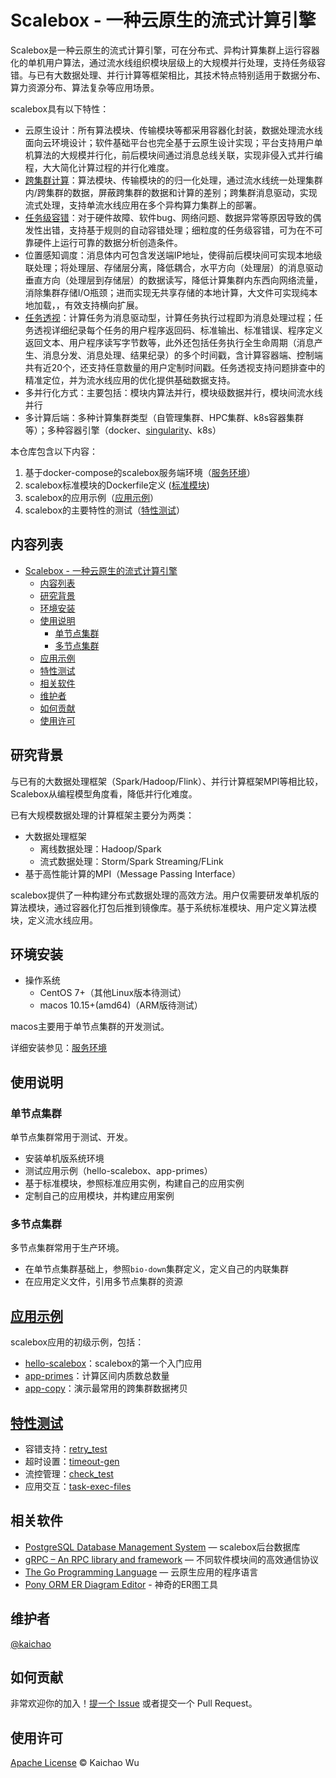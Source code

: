 # Scalebox - 一种云原生的流式计算引擎

Scalebox是一种云原生的流式计算引擎，可在分布式、异构计算集群上运行容器化的单机用户算法，通过流水线组织模块层级上的大规模并行处理，支持任务级容错。与已有大数据处理、并行计算等框架相比，其技术特点特别适用于数据分布、算力资源分布、算法复杂等应用场景。

scalebox具有以下特性：
- 云原生设计：所有算法模块、传输模块等都采用容器化封装，数据处理流水线面向云环境设计；软件基础平台也完全基于云原生设计实现；平台支持用户单机算法的大规模并行化，前后模块间通过消息总线关联，实现非侵入式并行编程，大大简化计算过程的并行化难度。
- [跨集群计算](./tests/cross-cluster-primes/)：算法模块、传输模块的的归一化处理，通过流水线统一处理集群内/跨集群的数据，屏蔽跨集群的数据和计算的差别；跨集群消息驱动，实现流式处理，支持单流水线应用在多个异构算力集群上的部署。
- [任务级容错](./tests/retry_test/)：对于硬件故障、软件bug、网络问题、数据异常等原因导致的偶发性出错，支持基于规则的自动容错处理；细粒度的任务级容错，可为在不可靠硬件上运行可靠的数据分析创造条件。
- 位置感知调度：消息体内可包含发送端IP地址，使得前后模块间可实现本地级联处理；将处理层、存储层分离，降低耦合，水平方向（处理层）的消息驱动垂直方向（处理层到存储层）的数据读写，降低计算集群内东西向网络流量，消除集群存储I/O瓶颈；进而实现无共享存储的本地计算，大文件可实现纯本地加载，，有效支持横向扩展。
- [任务透视](./tests/task-exec-files/)：计算任务为消息驱动型，计算任务执行过程即为消息处理过程；任务透视详细纪录每个任务的用户程序返回码、标准输出、标准错误、程序定义返回文本、用户程序读写字节数等，此外还包括任务执行全生命周期（消息产生、消息分发、消息处理、结果纪录）的多个时间戳，含计算容器端、控制端共有近20个，还支持任意数量的用户定制时间戳。任务透视支持问题排查中的精准定位，并为流水线应用的优化提供基础数据支持。
- 多并行化方式：主要包括：模块内算法并行，模块级数据并行，模块间流水线并行
- 多计算后端：多种计算集群类型（自管理集群、HPC集群、k8s容器集群等）；多种容器引擎（docker、[singularity](./tests/hello-scalebox-singularity/)、k8s）

本仓库包含以下内容：

1. 基于docker-compose的scalebox服务端环境（[服务环境](https://github.com/kaichao/docker-scalebox/server/README.md)）
2. scalebox标准模块的Dockerfile定义 ([标准模块](https://github.com/kaichao/docker-scalebox/dockerfiles/README.md))
3. scalebox的应用示例（[应用示例](https://github.com/kaichao/docker-scalebox/examples/README.md)）
4. scalebox的主要特性的测试（[特性测试](https://github.com/kaichao/docker-scalebox/tests/README.md)）

## 内容列表

- [Scalebox - 一种云原生的流式计算引擎](#scalebox---一种云原生的流式计算引擎)
  - [内容列表](#内容列表)
  - [研究背景](#研究背景)
  - [环境安装](#环境安装)
  - [使用说明](#使用说明)
    - [单节点集群](#单节点集群)
    - [多节点集群](#多节点集群)
  - [应用示例](#应用示例)
  - [特性测试](#特性测试)
  - [相关软件](#相关软件)
  - [维护者](#维护者)
  - [如何贡献](#如何贡献)
  - [使用许可](#使用许可)

## 研究背景

与已有的大数据处理框架（Spark/Hadoop/Flink）、并行计算框架MPI等相比较，Scalebox从编程模型角度看，降低并行化难度。



已有大规模数据处理的计算框架主要分为两类：
- 大数据处理框架
  - 离线数据处理：Hadoop/Spark
  - 流式数据处理：Storm/Spark Streaming/FLink
- 基于高性能计算的MPI（Message Passing Interface）

scalebox提供了一种构建分布式数据处理的高效方法。用户仅需要研发单机版的算法模块，通过容器化打包后推到镜像库。基于系统标准模块、用户定义算法模块，定义流水线应用。



## 环境安装

- 操作系统
  - CentOS 7+（其他Linux版本待测试）
  - macos 10.15+(amd64)（ARM版待测试）

macos主要用于单节点集群的开发测试。

详细安装参见：[服务环境](server/README.md)

## 使用说明

### 单节点集群
单节点集群常用于测试、开发。

- 安装单机版系统环境
- 测试应用示例（hello-scalebox、app-primes）
- 基于标准模块，参照标准应用实例，构建自己的应用实例
- 定制自己的应用模块，并构建应用案例

### 多节点集群
多节点集群常用于生产环境。

- 在单节点集群基础上，参照```bio-down```集群定义，定义自己的内联集群
- 在应用定义文件，引用多节点集群的资源


## [应用示例](examples/)

scalebox应用的初级示例，包括：
- [hello-scalebox](examples/hello-scalebox/)：scalebox的第一个入门应用
- [app-primes](examples/app-primes/)：计算区间内质数总数量
- [app-copy](examples/app-copy/)：演示最常用的跨集群数据拷贝


## [特性测试](tests/)

- 容错支持：[retry_test](tests/retry_test/)
- 超时设置：[timeout-gen](tests/timeout-gen/)
- 流控管理：[check_test](tests/check_test/)
- 应用交互：[task-exec-files](tests/task-exec-files/)


## 相关软件

- [PostgreSQL Database Management System](https://github.com/postgres/postgres) — scalebox后台数据库
- [gRPC – An RPC library and framework](https://github.com/grpc/grpc) — 不同软件模块间的高效通信协议
- [The Go Programming Language](https://github.com/golang/go) — 云原生应用的程序语言
- [Pony ORM ER Diagram Editor](https://editor.ponyorm.com/) - 神奇的ER图工具

## 维护者

[@kaichao](https://github.com/kaichao)

## 如何贡献

非常欢迎你的加入！[提一个 Issue](https://github.com/kaichao/docker-scalebox/issues/new) 或者提交一个 Pull Request。


## 使用许可

[Apache License](LICENSE) © Kaichao Wu
